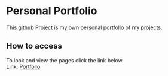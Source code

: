 # Personal Portfolio

This github Project is my own personal portfolio of my projects.

## How to access
 To look and view the pages click the link below. <br>
 Link: [Portfolio](https://shihabislam789.github.io/)
